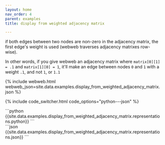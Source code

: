 ```yaml
---
layout: home
nav_order: 4
parent: examples
title: display from weighted adjacency matrix

---
```


if both edges between two nodes are non-zero in the adjacency matrix, the first edge's weight is used (webweb traverses adjacency matrixes row-wise).



In other words, if you give webweb an adjacency matrix where `matrix[0][1] = .1` and `matrix[1][0] = 1`, it'll make an edge between nodes `0` and `1` with a weight `.1`, and not `1`, or `1.1`

{% include webweb.html webweb_json=site.data.examples.display_from_weighted_adjacency_matrix.json %}

{% include code_switcher.html code_options="python---json" %}
<div id='python-code-block' class='select-code-block select-code-block-visible'></div>
```python
{{site.data.examples.display_from_weighted_adjacency_matrix.representations.python}}
```
<div id='json-code-block' class='select-code-block'></div>
```json
{{site.data.examples.display_from_weighted_adjacency_matrix.representations.json}}
```